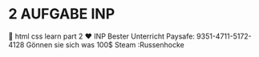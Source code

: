 # 2 AUFGABE INP
:rocket: html css learn part 2
:heart: INP Bester Unterricht
Paysafe:
9351-4711-5172-4128
Gönnen sie sich was 100$
Steam :Russenhocke
